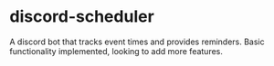 # discord-scheduler
A discord bot that tracks event times and provides reminders. Basic functionality implemented, looking to add more features.
